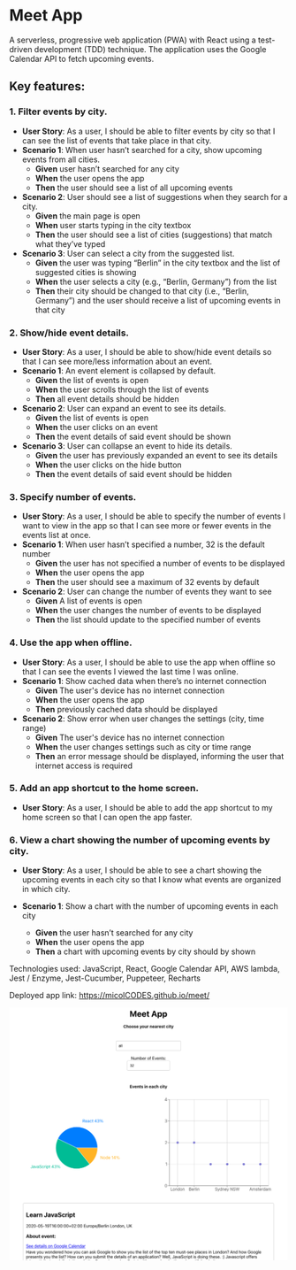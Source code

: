 # Meet App

A serverless, progressive web application (PWA) with React using a test-driven development (TDD) technique. The application uses the Google Calendar API to fetch upcoming events.

## Key features:

### 1. Filter events by city.

- **User Story**: As a user, I should be able to filter events by city so that I can see the list of events that take place in that city.
- **Scenario 1**: When user hasn’t searched for a city, show upcoming events from all cities.
  - **Given** user hasn’t searched for any city
  - **When** the user opens the app
  - **Then** the user should see a list of all upcoming events
- **Scenario 2**: User should see a list of suggestions when they search for a city.
  - **Given** the main page is open
  - **When** user starts typing in the city textbox
  - **Then** the user should see a list of cities (suggestions) that match what they’ve typed
- **Scenario 3**: User can select a city from the suggested list.
  - **Given** the user was typing “Berlin” in the city textbox and the list of suggested cities is showing
  - **When** the user selects a city (e.g., “Berlin, Germany”) from the list
  - **Then** their city should be changed to that city (i.e., “Berlin, Germany”) and the user should receive a list of upcoming events in that city

### 2. Show/hide event details.

- **User Story**: As a user, I should be able to show/hide event details so that I can see more/less information about an event.
- **Scenario 1**: An event element is collapsed by default.
  - **Given** the list of events is open
  - **When** the user scrolls through the list of events
  - **Then** all event details should be hidden
- **Scenario 2**: User can expand an event to see its details.
  - **Given** the list of events is open
  - **When** the user clicks on an event
  - **Then** the event details of said event should be shown
- **Scenario 3**: User can collapse an event to hide its details.
  - **Given** the user has previously expanded an event to see its details
  - **When** the user clicks on the hide button
  - **Then** the event details of said event should be hidden

### 3. Specify number of events.

- **User Story**: As a user, I should be able to specify the number of events I want to view in the app so that I can see more or fewer events in the events list at once.
- **Scenario 1**: When user hasn’t specified a number, 32 is the default number
  - **Given** the user has not specified a number of events to be displayed
  - **When** the user opens the app
  - **Then** the user should see a maximum of 32 events by default
- **Scenario 2**: User can change the number of events they want to see
  - **Given** A list of events is open
  - **When** the user changes the number of events to be displayed
  - **Then** the list should update to the specified number of events

### 4. Use the app when offline.

- **User Story**: As a user, I should be able to use the app when offline so that I can see the events I viewed the last time I was online.
- **Scenario 1**: Show cached data when there’s no internet connection
  - **Given** The user's device has no internet connection
  - **When** the user opens the app
  - **Then** previously cached data should be displayed
- **Scenario 2**: Show error when user changes the settings (city, time range)
  - **Given** The user's device has no internet connection
  - **When** the user changes settings such as city or time range
  - **Then** an error message should be displayed, informing the user that internet access is required

### 5. Add an app shortcut to the home screen.

- **User Story**: As a user, I should be able to add the app shortcut to my home screen so that I can open the app faster.

### 6. View a chart showing the number of upcoming events by city.

- **User Story**: As a user, I should be able to see a chart showing the upcoming events in each city so that I know what events are organized in which city.
- **Scenario 1**: Show a chart with the number of upcoming events in each city

  - **Given** the user hasn’t searched for any city
  - **When** the user opens the app
  - **Then** a chart with upcoming events by city should by shown

Technologies used: JavaScript, React, Google Calendar API, AWS lambda, Jest / Enzyme, Jest-Cucumber, Puppeteer, Recharts

Deployed app link: https://micolCODES.github.io/meet/

![Screenshot](/img/screenshot_meet_app.png?raw=true)